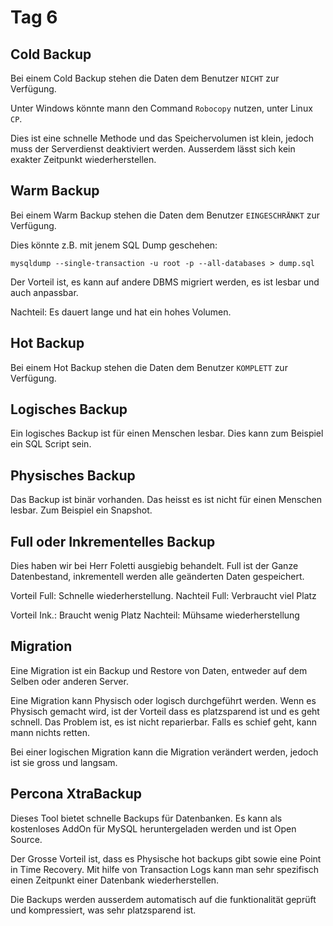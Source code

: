# Tag 6

## Cold Backup

Bei einem Cold Backup stehen die Daten dem Benutzer `NICHT` zur Verfügung.

Unter Windows könnte mann den Command `Robocopy` nutzen, unter Linux `CP`.

Dies ist eine schnelle Methode und das Speichervolumen ist klein, jedoch muss der Serverdienst deaktiviert werden. Ausserdem lässt sich kein exakter Zeitpunkt wiederherstellen.

## Warm Backup

Bei einem Warm Backup stehen die Daten dem Benutzer `EINGESCHRÄNKT` zur Verfügung.

Dies könnte z.B. mit jenem SQL Dump geschehen:

`mysqldump --single-transaction -u root -p --all-databases > dump.sql`

Der Vorteil ist, es kann auf andere DBMS migriert werden, es ist lesbar und auch anpassbar.

Nachteil: Es dauert lange und hat ein hohes Volumen.

## Hot Backup

Bei einem Hot Backup stehen die Daten dem Benutzer `KOMPLETT` zur Verfügung.

## Logisches Backup

Ein logisches Backup ist für einen Menschen lesbar. Dies kann zum Beispiel ein SQL Script sein.

## Physisches Backup

Das Backup ist binär vorhanden. Das heisst es ist nicht für einen Menschen lesbar. Zum Beispiel ein Snapshot.

## Full oder Inkrementelles Backup

Dies haben wir bei Herr Foletti ausgiebig behandelt.
Full ist der Ganze Datenbestand, inkrementell werden alle geänderten Daten gespeichert.

Vorteil Full: Schnelle wiederherstellung.
Nachteil Full: Verbraucht viel Platz

Vorteil Ink.: Braucht wenig Platz
Nachteil: Mühsame wiederherstellung

## Migration

Eine Migration ist ein Backup und Restore von Daten, entweder auf dem Selben oder anderen Server.

Eine Migration kann Physisch oder logisch durchgeführt werden.
Wenn es Physisch gemacht wird, ist der Vorteil dass es platzsparend ist und es geht schnell. Das Problem ist, es ist nicht reparierbar. Falls es schief geht, kann mann nichts retten.

Bei einer logischen Migration kann die Migration verändert werden, jedoch ist sie gross und langsam.

## Percona XtraBackup

Dieses Tool bietet schnelle Backups für Datenbanken. Es kann als kostenloses AddOn für MySQL heruntergeladen werden und ist Open Source.

Der Grosse Vorteil ist, dass es Physische hot backups gibt sowie eine Point in Time Recovery. Mit hilfe von Transaction Logs kann man sehr spezifisch einen Zeitpunkt einer Datenbank wiederherstellen.

Die Backups werden ausserdem automatisch auf die funktionalität geprüft und kompressiert, was sehr platzsparend ist.
